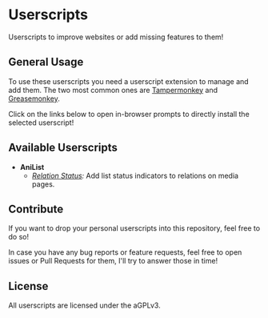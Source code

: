# Userscripts

Userscripts to improve websites or add missing features to them!

## General Usage

To use these userscripts you need a userscript extension to manage and add them. The two most common ones are
[Tampermonkey](https://www.tampermonkey.net/) and [Greasemonkey](https://www.greasespot.net/).

Click on the links below to open in-browser prompts to directly install the selected userscript!

## Available Userscripts

- **AniList**
  - _[Relation Status](https://raw.githubusercontent.com/pixeldesu/userscripts/main/src/anilist/relations.user.js):_ Add list status indicators to relations on media pages.

## Contribute

If you want to drop your personal userscripts into this repository, feel free to do so!

In case you have any bug reports or feature requests, feel free to open issues or Pull Requests for them, I'll try to answer those in time!

## License

All userscripts are licensed under the aGPLv3.

